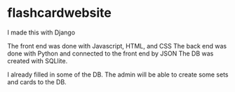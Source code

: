 # flashcardwebsite

I made this with Django

The front end was done with Javascript, HTML, and CSS
The back end was done with Python and connected to the front end by JSON
The DB was created with SQLlite.

I already filled in some of the DB. 
The admin will be able to create some sets and cards to the DB. 
